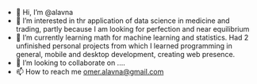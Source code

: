 - 👋 Hi, I’m @alavna
- 👀 I’m interested in thr application of data science in medicine and trading, partly because I am looking for perfection and near equilibrium 
- 🌱 I’m currently learning math for machine learning and statistics. Had 2 unfinished personal projects from which I learned programming in general, mobile and desktop development, creating web presence.
- 💞️ I’m looking to collaborate on ....
- 📫 How to reach me omer.alavna@gmail.com

<!---
alavna/alavna is a ✨ special ✨ repository because its `README.md` (this file) appears on your GitHub profile.
You can click the Preview link to take a look at your changes.
--->
